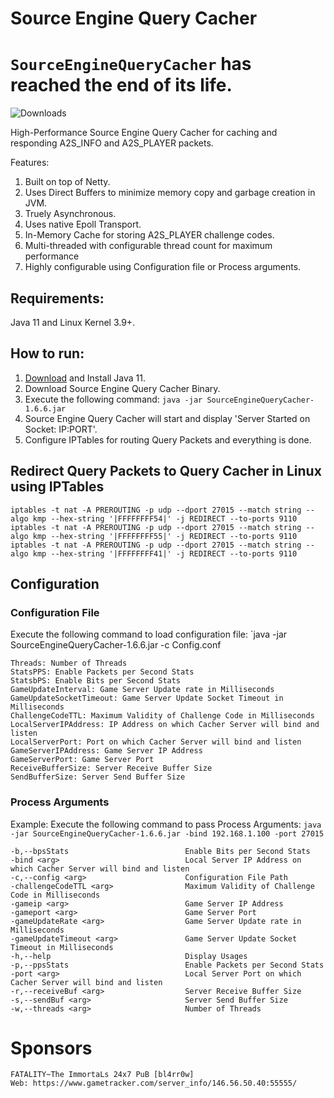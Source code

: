 # Source Engine Query Cacher
# `SourceEngineQueryCacher` has reached the end of its life.
![Downloads](
https://img.shields.io/github/downloads/hyperxpro/SourceEngineQueryCacher/total)

<p> High-Performance Source Engine Query Cacher for caching and responding A2S_INFO and A2S_PLAYER packets. </p>
<p> Features:
  <ol>
    <li> Built on top of Netty. </li>
    <li> Uses Direct Buffers to minimize memory copy and garbage creation in JVM. </li>
    <li> Truely Asynchronous. </li>
    <li> Uses native Epoll Transport. </li>
    <li> In-Memory Cache for storing A2S_PLAYER challenge codes. </li>
    <li> Multi-threaded with configurable thread count for maximum performance </li>
    <li> Highly configurable using Configuration file or Process arguments. </li>
  </ol>
</p>

## Requirements:
Java 11 and Linux Kernel 3.9+.

## How to run:
1. [Download](https://docs.aws.amazon.com/corretto/latest/corretto-11-ug/what-is-corretto-11.html) and Install Java 11.
2. Download Source Engine Query Cacher Binary.
3. Execute the following command: `java -jar SourceEngineQueryCacher-1.6.6.jar`
4. Source Engine Query Cacher will start and display 'Server Started on Socket: IP:PORT'.
5. Configure IPTables for routing Query Packets and everything is done.

## Redirect Query Packets to Query Cacher in Linux using IPTables
```
iptables -t nat -A PREROUTING -p udp --dport 27015 --match string --algo kmp --hex-string '|FFFFFFFF54|' -j REDIRECT --to-ports 9110
iptables -t nat -A PREROUTING -p udp --dport 27015 --match string --algo kmp --hex-string '|FFFFFFFF55|' -j REDIRECT --to-ports 9110
iptables -t nat -A PREROUTING -p udp --dport 27015 --match string --algo kmp --hex-string '|FFFFFFFF41|' -j REDIRECT --to-ports 9110
```
## Configuration
### Configuration File
Execute the following command to load configuration file: `java -jar SourceEngineQueryCacher-1.6.6.jar -c Config.conf
```
Threads: Number of Threads
StatsPPS: Enable Packets per Second Stats
StatsbPS: Enable Bits per Second Stats
GameUpdateInterval: Game Server Update rate in Milliseconds
GameUpdateSocketTimeout: Game Server Update Socket Timeout in Milliseconds
ChallengeCodeTTL: Maximum Validity of Challenge Code in Milliseconds
LocalServerIPAddress: IP Address on which Cacher Server will bind and listen
LocalServerPort: Port on which Cacher Server will bind and listen
GameServerIPAddress: Game Server IP Address
GameServerPort: Game Server Port
ReceiveBufferSize: Server Receive Buffer Size
SendBufferSize: Server Send Buffer Size
```
### Process Arguments
Example: Execute the following command to pass Process Arguments: `java -jar SourceEngineQueryCacher-1.6.6.jar -bind 192.168.1.100 -port 27015`
```
-b,--bpsStats                          Enable Bits per Second Stats
-bind <arg>                            Local Server IP Address on which Cacher Server will bind and listen
-c,--config <arg>                      Configuration File Path
-challengeCodeTTL <arg>                Maximum Validity of Challenge Code in Milliseconds
-gameip <arg>                          Game Server IP Address
-gameport <arg>                        Game Server Port
-gameUpdateRate <arg>                  Game Server Update rate in  Milliseconds
-gameUpdateTimeout <arg>               Game Server Update Socket Timeout in Milliseconds
-h,--help                              Display Usages
-p,--ppsStats                          Enable Packets per Second Stats
-port <arg>                            Local Server Port on which Cacher Server will bind and listen
-r,--receiveBuf <arg>                  Server Receive Buffer Size
-s,--sendBuf <arg>                     Server Send Buffer Size
-w,--threads <arg>                     Number of Threads
```

# Sponsors
```
FATALITY~The ImmortaLs 24x7 PuB [bl4rr0w]
Web: https://www.gametracker.com/server_info/146.56.50.40:55555/
```
